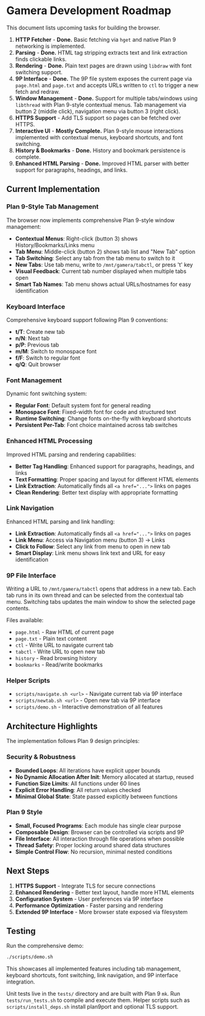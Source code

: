 # Gamera Development Roadmap

This document lists upcoming tasks for building the browser.

1. **HTTP Fetcher** - **Done.** Basic fetching via `hget` and native Plan 9 networking is implemented.
2. **Parsing** - **Done.** HTML tag stripping extracts text and link extraction finds clickable links.
3. **Rendering** - **Done.** Plain text pages are drawn using `libdraw` with font switching support.
4. **9P Interface** - **Done.** The 9P file system exposes the current page
   via `page.html` and `page.txt` and accepts URLs written to `ctl` to trigger
   a new fetch and redraw.
5. **Window Management** - **Done.** Support for multiple tabs/windows using 
   `libthread` with Plan 9-style contextual menus. Tab management via button 2
   (middle click), navigation menu via button 3 (right click).
6. **HTTPS Support** - Add TLS support so pages can be fetched over HTTPS.
7. **Interactive UI** - **Mostly Complete.** Plan 9-style mouse interactions 
   implemented with contextual menus, keyboard shortcuts, and font switching.
8. **History & Bookmarks** - **Done.** History and bookmark persistence is
   complete.
9. **Enhanced HTML Parsing** - **Done.** Improved HTML parser with better 
   support for paragraphs, headings, and links.

## Current Implementation

### Plan 9-Style Tab Management

The browser now implements comprehensive Plan 9-style window management:

- **Contextual Menus**: Right-click (button 3) shows History/Bookmarks/Links menu
- **Tab Menu**: Middle-click (button 2) shows tab list and "New Tab" option  
- **Tab Switching**: Select any tab from the tab menu to switch to it
- **New Tabs**: Use tab menu, write to `/mnt/gamera/tabctl`, or press 't' key
- **Visual Feedback**: Current tab number displayed when multiple tabs open
- **Smart Tab Names**: Tab menu shows actual URLs/hostnames for easy identification

### Keyboard Interface

Comprehensive keyboard support following Plan 9 conventions:

- **t/T**: Create new tab
- **n/N**: Next tab  
- **p/P**: Previous tab
- **m/M**: Switch to monospace font
- **f/F**: Switch to regular font
- **q/Q**: Quit browser

### Font Management

Dynamic font switching system:

- **Regular Font**: Default system font for general reading
- **Monospace Font**: Fixed-width font for code and structured text
- **Runtime Switching**: Change fonts on-the-fly with keyboard shortcuts
- **Persistent Per-Tab**: Font choice maintained across tab switches

### Enhanced HTML Processing

Improved HTML parsing and rendering capabilities:

- **Better Tag Handling**: Enhanced support for paragraphs, headings, and links
- **Text Formatting**: Proper spacing and layout for different HTML elements
- **Link Extraction**: Automatically finds all `<a href="...">` links on pages
- **Clean Rendering**: Better text display with appropriate formatting

### Link Navigation

Enhanced HTML parsing and link handling:

- **Link Extraction**: Automatically finds all `<a href="...">` links on pages
- **Link Menu**: Access via Navigation menu (button 3) → Links
- **Click to Follow**: Select any link from menu to open in new tab
- **Smart Display**: Link menu shows link text and URL for easy identification

### 9P File Interface

Writing a URL to `/mnt/gamera/tabctl` opens that address in a new tab. Each
tab runs in its own thread and can be selected from the contextual tab menu.
Switching tabs updates the main window to show the selected page contents.

Files available:
- `page.html` - Raw HTML of current page
- `page.txt` - Plain text content
- `ctl` - Write URL to navigate current tab
- `tabctl` - Write URL to open new tab
- `history` - Read browsing history
- `bookmarks` - Read/write bookmarks

### Helper Scripts

- `scripts/navigate.sh <url>` - Navigate current tab via 9P interface
- `scripts/newtab.sh <url>` - Open new tab via 9P interface
- `scripts/demo.sh` - Interactive demonstration of all features

## Architecture Highlights

The implementation follows Plan 9 design principles:

### Security & Robustness
- **Bounded Loops**: All iterations have explicit upper bounds
- **No Dynamic Allocation After Init**: Memory allocated at startup, reused
- **Function Size Limits**: All functions under 60 lines
- **Explicit Error Handling**: All return values checked
- **Minimal Global State**: State passed explicitly between functions

### Plan 9 Style
- **Small, Focused Programs**: Each module has single clear purpose
- **Composable Design**: Browser can be controlled via scripts and 9P
- **File Interface**: All interaction through file operations when possible
- **Thread Safety**: Proper locking around shared data structures
- **Simple Control Flow**: No recursion, minimal nested conditions

## Next Steps

1. **HTTPS Support** - Integrate TLS for secure connections
2. **Enhanced Rendering** - Better text layout, handle more HTML elements
3. **Configuration System** - User preferences via 9P interface  
4. **Performance Optimization** - Faster parsing and rendering
5. **Extended 9P Interface** - More browser state exposed via filesystem

## Testing

Run the comprehensive demo:

```sh
./scripts/demo.sh
```

This showcases all implemented features including tab management, keyboard shortcuts,
font switching, link navigation, and 9P interface integration.

Unit tests live in the `tests/` directory and are built with Plan 9 `mk`.
Run `tests/run_tests.sh` to compile and execute them. Helper scripts such
as `scripts/install_deps.sh` install plan9port and optional TLS support.
